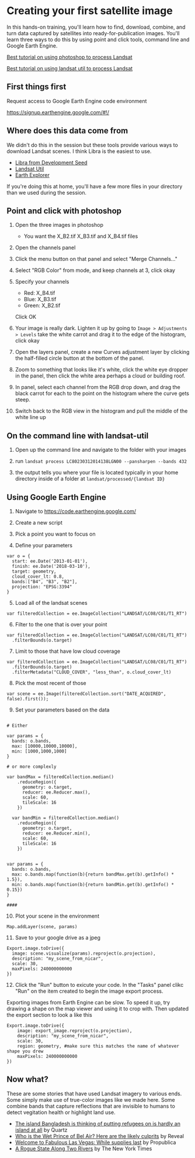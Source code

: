 # Creating your first satellite image

In this hands-on training, you'll learn how to find, download, combine, and turn data captured by satellites into ready-for-publication images. You'll learn three ways to do this by using point and click tools, command line and Google Earth Engine.

[Best tutorial on using photoshop to process Landsat](https://earthobservatory.nasa.gov/blogs/elegantfigures/2013/10/22/how-to-make-a-true-color-landsat-8-image/)

[Best tutorial on using landsat util to process Landsat](https://www.developmentseed.org/blog/2014/08/29/landsat-util/)

## First things first

Request access to Google Earth Engine code environment

https://signup.earthengine.google.com/#!/

## Where does this data come from

We didn't do this in the session but these tools provide various ways to download Landsat scenes. I think Libra is the easiest to use.

* [Libra from Development Seed](https://libra.developmentseed.org)
* [Landsat Util](https://pythonhosted.org/landsat-util/)
* [Earth Explorer](https://earthexplorer.usgs.gov/)

If you're doing this at home, you'll have a few more files in your directory than we used during the session.

## Point and click with photoshop

1. Open the three images in photoshop
	* You want the X_B2.tif X_B3.tif and X_B4.tif files 

2. Open the channels panel

3. Click the menu button on that panel and select "Merge Channels..."

4. Select "RGB Color" from mode, and keep channels at 3, click okay

5. Specify your channels 
	* Red: X_B4.tif
	* Blue: X_B3.tif
	* Green: X_B2.tif

	Click OK

6. Your image is really dark. Lighten it up by going to `Image > Adjustments > Levels`
	take the white carrot and drag it to the edge of the histogram, click okay

7. Open the layers panel, create a new Curves adjustment layer by clicking the half-filled circle button at the bottom of the panel.

8. Zoom to something that looks like it's white, click the white eye dropper in the panel, then click the white area perhaps a cloud or building roof.

9. In panel, select each channel from the RGB drop down, and drag the black carrot for each to the point on the histogram where the curve gets steep.

10. Switch back to the RGB view in the histogram and pull the middle of the white line up

## On the command line with landsat-util

1. Open up the command line and navigate to the folder with your images

2. run `landsat process LC80230312014138LGN00 --pansharpen --bands 432`

3. the output tells you where your file is located typically in your home directory inside of a folder at `landsat/processed/{landsat ID}`


## Using Google Earth Engine

1. Navigate to https://code.earthengine.google.com/

2. Create a new script

3. Pick a point you want to focus on

4. Define your parameters

```
var o = {
  start: ee.Date('2013-01-01'),
  finish: ee.Date('2018-03-10'),
  target: geometry,
  cloud_cover_lt: 0.8,
  bands:["B4", "B3", "B2"],
  projection: "EPSG:3394"
}
```

5. Load all of the landsat scenes

```
var filteredCollection = ee.ImageCollection("LANDSAT/LC08/C01/T1_RT")
```

6. Filter to the one that is over your point

```
var filteredCollection = ee.ImageCollection("LANDSAT/LC08/C01/T1_RT")
  .filterBounds(o.target)

```


7. Limit to those that have low cloud coverage

```
var filteredCollection = ee.ImageCollection("LANDSAT/LC08/C01/T1_RT")
  .filterBounds(o.target)
  .filterMetadata("CLOUD_COVER", "less_than", o.cloud_cover_lt)
```

8. Pick the most recent of those

```
var scene = ee.Image(filteredCollection.sort("DATE_ACQUIRED", false).first());
```

9. Set your parameters based on the data

```

# Either

var params = {
  bands: o.bands,
  max: [10000,10000,10000],
  min: [1000,1000,1000]
}

# or more complexly

var bandMax = filteredCollection.median()
    .reduceRegion({
      geometry: o.target,
      reducer: ee.Reducer.max(),
      scale: 60,
      tileScale: 16
    })
    
  var bandMin = filteredCollection.median()
    .reduceRegion({
      geometry: o.target,
      reducer: ee.Reducer.min(),
      scale: 60,
      tileScale: 16
    })


var params = {
  bands: o.bands,
  max: o.bands.map(function(b){return bandMax.get(b).getInfo() * 1.5}),
  min: o.bands.map(function(b){return bandMin.get(b).getInfo() * 0.15})
}

####
```

10. Plot your scene in the environment

```
Map.addLayer(scene, params)
```

11. Save to your google drive as a jpeg

```
Export.image.toDrive({
  image: scene.visualize(params).reproject(o.projection),
  description: "my_scene_from_nicar",
  scale: 30,
  maxPixels: 240000000000
})
```

12. Click the "Run" button to exicute your code. In the "Tasks" panel clikc "Run" on the item created to begin the image export process.

Exporting images from Earth Engine can be slow. To speed it up, try drawing a shape on the map viewer and using it to crop with. Then updated the export section to look a like this

```
Export.image.toDrive({
    image: export_image.reproject(o.projection),
    description: "my_scene_from_nicar",
    scale: 30,
    region: geometry, #make sure this matches the name of whatever shape you drew 
    maxPixels: 240000000000
})
```


## Now what?

These are some stories that have used Landsat imagery to various ends. Some simply make use of true-color images like we made here. Some combine bands that capture reflections that are invisible to humans to detect vegitation health or highlight land use.

* [The island Bangladesh is thinking of putting refugees on is hardly an island at all](https://qz.com/1075444/the-island-bangladesh-is-thinking-of-putting-refugees-is-hardly-an-island-at-all/) by Quartz
* [Who is the Wet Prince of Bel Air? Here are the likely culprits](https://www.revealnews.org/article/who-is-the-wet-prince-of-bel-air-here-are-the-likely-culprits/) by Reveal
* [Welcome to Fabulous Las Vegas: While supplies last](https://projects.propublica.org/las-vegas-growth-map/) by Propublica
* [A Rogue State Along Two Rivers](https://www.nytimes.com/interactive/2014/07/03/world/middleeast/syria-iraq-isis-rogue-state-along-two-rivers.html) by The New York Times

